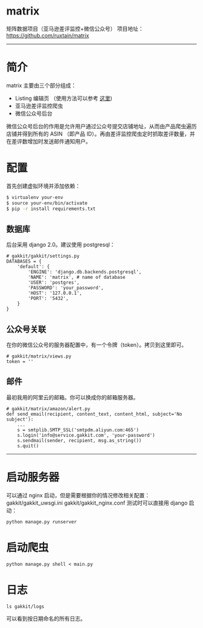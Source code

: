 # matrix
矩阵数据项目（亚马逊差评监控+微信公众号）
项目地址：
https://github.com/ruxtain/matrix

---
# 简介
matrix 主要由三个部分组成：
+ Listing 编辑页 （使用方法可以参考 [这里](https://www.douban.com/group/topic/108880198/))
+ 亚马逊差评监控爬虫
+ 微信公众号后台

微信公众号后台的作用是允许用户通过公众号提交店铺地址，从而由产品爬虫遍历店铺并得到所有的 ASIN （即产品 ID）。再由差评监控爬虫定时抓取差评数量，并在差评数增加时发送邮件通知用户。

# 配置
首先创建虚拟环境并添加依赖：
```bash
$ virtualenv your-env
$ source your-env/bin/activate
$ pip -r install requirements.txt
```
## 数据库
后台采用 django 2.0。建议使用 postgresql：
```
# gakkit/gakkit/settings.py
DATABASES = {
    'default': {
        'ENGINE': 'django.db.backends.postgresql',
        'NAME': 'matrix', # name of database
        'USER': 'postgres',
        'PASSWORD': 'your_password',
        'HOST': '127.0.0.1',
        'PORT': '5432',
    }
}
```
## 公众号关联
在你的微信公众号的服务器配置中，有一个令牌（token）。拷贝到这里即可。
```
# gakkit/matrix/views.py
token = ''
```
## 邮件
最初我用的阿里云的邮箱。你可以换成你的邮箱服务器。
```
# gakkit/matrix/amazon/alert.py
def send_email(recipient, content_text, content_html, subject='No subject'):
    ...
    s = smtplib.SMTP_SSL('smtpdm.aliyun.com:465')
    s.login('info@service.gakkit.com', 'your-password')
    s.sendmail(sender, recipient, msg.as_string())
    s.quit()
```

---

# 启动服务器

可以通过 nginx 启动，但是需要根据你的情况修改相关配置：
gakkit/gakkit_uwsgi.ini
gakkit/gakkit_nginx.conf
测试时可以直接用 django 启动：
```
python manage.py runserver
```
# 启动爬虫
```
python manage.py shell < main.py
```
# 日志
```
ls gakkit/logs
```
可以看到按日期命名的所有日志。


